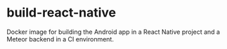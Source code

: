 # build-react-native
Docker image for building the Android app in a React Native project and a Meteor backend in a CI environment.
